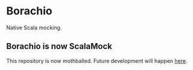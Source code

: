 # Borachio

Native Scala mocking.

## Borachio is now ScalaMock

This repository is now mothballed. Future development will happen [here](/paulbutcher/scalamock).